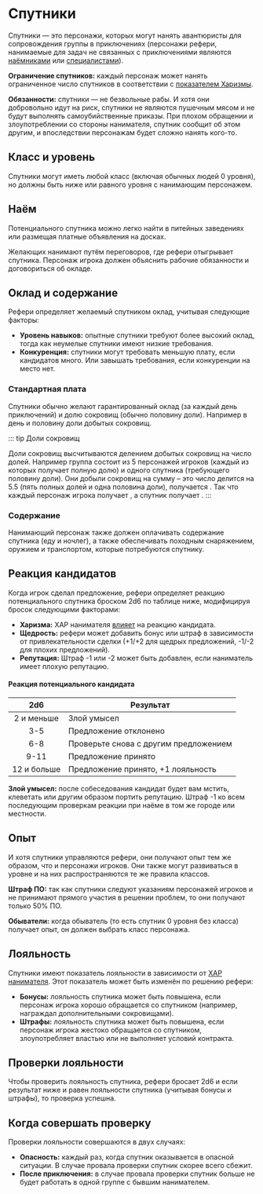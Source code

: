 # Спутники

Спутники — это персонажи, которых могут нанять авантюристы для сопровождения группы в приключениях (персонажи рефери, нанимаемые для задач не связанных с приключениями являются [наёмниками](../hired-help/mercenaries) или [специалистами](../hired-help/specialists)).

**Ограничение спутников:** каждый персонаж может нанять ограниченное число спутников в соответствии с [показателем Харизмы](../player-characters/ability-scores#модификаторы-харизмы).

**Обязанности:** спутники — не безвольные рабы. И хотя они добровольно идут на риск, спутники не являются пушечным мясом и не будут выполнять самоубийственные приказы. При плохом обращении и злоупотреблении со стороны нанимателя, спутник сообщит об этом другим, и впоследствии персонажам будет сложно нанять кого-то.

## Класс и уровень

Спутники могут иметь любой класс (включая обычных людей 0 уровня), но должны быть ниже или равного уровня с нанимающим персонажем.

## Наём

Потенциального спутника можно легко найти в питейных заведениях или размещая платные объявления на досках.

Желающих нанимают путём переговоров, где рефери отыгрывает спутника. Персонаж игрока должен объяснить рабочие обязанности и договориться об окладе.

## Оклад и содержание

Рефери определяет желаемый спутником оклад, учитывая следующие факторы:

-   **Уровень навыков:** опытные спутники требуют более высокий оклад, тогда как неумелые спутники имеют низкие требования.
-   **Конкуренция:** спутники могут требовать меньшую плату, если кандидатов много. Или завышать требования, если конкуренции на место нет.

### Стандартная плата

Спутники обычно желают гарантированный оклад (за каждый день приключений) и долю сокровищ (обычно половину доли). Например <Coin :v=1 /> в день и половину доли добытых сокровищ.

::: tip Доли сокровищ

Доли сокровищ высчитываются делением добытых сокровищ на число долей. Например группа состоит из 5 персонажей игроков (каждый из которых получает полную долю) и одного спутника (требующего половину доли). Они добыли сокровищ на сумму <Coin :v=2750 /> – это число делится на 5.5 (пять полных долей и одна половина доли), получается <Coin :v=500 />. Так что каждый персонаж игрока получает <Coin :v=500 />, а спутник получает <Coin :v=250 />.
:::

### Содержание

Нанимающий персонаж также должен оплачивать содержание спутника (еду и ночлег), а также обеспечивать походным снаряжением, оружием и транспортом, которые потребуются спутнику.

## Реакция кандидатов

Когда игрок сделал предложение, рефери определяет реакцию потенциального спутника броском 2d6 по таблице ниже, модифицируя бросок следующими факторами:

-   **Харизма:** ХАР нанимателя [влияет](../player-characters/ability-scores#модификаторы-харизмы) на реакцию кандидата.
-   **Щедрость:** рефери может добавить бонус или штраф в зависимости от привлекательности сделки (+1/+2 для щедрых предложений, -1/-2 для плохих предложений).
-   **Репутация:** Штраф -1 или -2 может быть добавлен, если наниматель имеет плохую репутацию.

#### Реакция потенциального кандидата

|     2d6     | Результат                             |
| :---------: | ------------------------------------- |
| 2 и меньше  | Злой умысел                           |
|     3-5     | Предложение отклонено                 |
|     6-8     | Проверьте снова с другим предложением |
|    9-11     | Предложение принято                   |
| 12 и больше | Предложение принято, +1 лояльность    |

**Злой умысел:** после собеседования кандидат будет вам мстить, клеветать или другим образом портить репутацию. Штраф -1 ко всем последующим проверкам реакции при наёме в том же городе или местности.

## Опыт

И хотя спутники управляются рефери, они получают опыт тем же образом, что и персонажи игроков. Они также могут развиваться в уровне и на них распространяются те же правила классов.

**Штраф ПО:** так как спутники следуют указаниям персонажей игроков и не принимают прямого участия в решении проблем, то они получают только 50% ПО.

**Обыватели:** когда обыватель (то есть спутник 0 уровня без класса) получает опыт, он должен выбрать класс персонажа.

## Лояльность

Спутники имеют показатель лояльности в зависимости от [ХАР нанимателя](../player-characters/ability-scores#модификаторы-харизмы). Этот показатель может быть изменён по решению рефери:

-   **Бонусы:** лояльность спутника может быть повышена, если персонаж игрока хорошо обращается со спутником (например, награждал дополнительными сокровищами).
-   **Штрафы:** лояльность спутника может быть повышена, если персонаж игрока жестоко обращается со спутником, злоупотребляет властью или не выполняет условий контракта.

## Проверки лояльности

Чтобы проверить лояльность спутника, рефери бросает 2d6 и если результат ниже и равен лояльности спутника (учитывая бонусы и штрафы), то проверка успешна.

## Когда совершать проверку

Проверки лояльности совершаются в двух случаях:

-   **Опасность:** каждый раз, когда спутник оказывается в опасной ситуации. В случае провала проверки спутник скорее всего сбежит.
-   **После приключения:** в случае провала проверки спутник больше не будет работать в одной группе с бывшим нанимателем.
